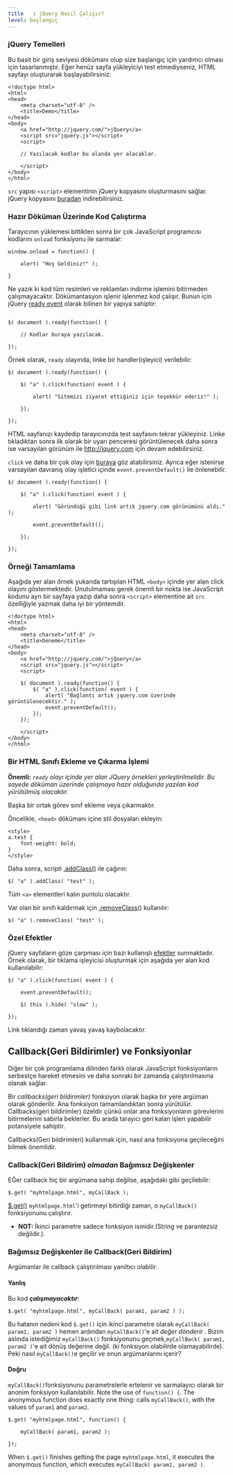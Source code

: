 ```yaml
---
title   : jQuery Nasıl Çalışır?
level: başlangıç
---
```


### jQuery Temelleri
Bu basit bir giriş seviyesi dökümanı olup size başlangıç için yardımcı olması için tasarlanmıştır. Eğer henüz sayfa yükleyiciyi test etmediyseniz, HTML sayfayı oluşturarak başlayabilirsiniz:

```
<!doctype html>
<html>
<head>
	<meta charset="utf-8" />
	<title>Demo</title>
</head>
<body>
	<a href="http://jquery.com/">jQuery</a>
	<script src="jquery.js"></script>
	<script>

	// Yazılacak kodlar bu alanda yer alacaklar.

	</script>
</body>
</html>
```

`src` yapısı `<script>` elementinin jQuery kopyasını oluşturmasını sağlar. jQuery kopyasını [buradan](http://jquery.com/download/) indirebilirsiniz.

### Hazır Döküman Üzerinde Kod Çalıştırma

Tarayıcının yüklemesi bittikten sonra bir çok JavaScript programcısı kodlarını `onload` fonksiyonu ile sarmalar:

```
window.onload = function() {

	alert( "Hoş Geldiniz!" );

}
```

Ne yazık ki kod tüm resimleri ve reklamları indirme işlemini bitirmeden çalışmayacaktır. Dökümantasyon işlenir işlenmez kod çalışır. Bunun için jQuery [ready event](http://api.jquery.com/ready/) olarak bilinen bir yapıya sahiptir:

```

$( document ).ready(function() {

	// Kodlar buraya yazılacak.

});
```

Örnek olarak, `ready` olayında, linke bir handler(işleyici) verilebilir:

```
$( document ).ready(function() {

	$( "a" ).click(function( event ) {

		alert( "Sitemizi ziyaret ettiğiniz için teşekkür ederiz!" );

	});

});
```

HTML sayfanızı kaydedip tarayıcınızda test sayfasını tekrar yükleyiniz. Linke tıkladıktan sonra ilk olarak bir uyarı penceresi görüntülenecek daha sonra ise varsayılan görünüm ile http://jquery.com için devam edebilirsiniz.

`click` ve daha bir çok olay için [buraya](http://api.jquery.com/category/events/) göz atabilirsiniz. Ayrıca eğer istenirse varsayılan davranış olay işletici içinde `event.preventDefault()` ile önlenebilir.

```
$( document ).ready(function() {

	$( "a" ).click(function( event ) {

		alert( "Göründüğü gibi link artık jquery.com görünümünü aldı." );

		event.preventDefault();

	});

});
```

### Örneği Tamamlama

Aşağıda yer alan örnek yukarıda tartışılan HTML `<body>` içinde yer alan click olayını göstermektedir. Unutulmaması gerek önemli bir nokta ise JavaScript kodunu ayrı bir sayfaya yazıp daha sonra `<script>` elementine ait `src` özelliğiyle yazmak daha iyi bir yöntemdir.

```
<!doctype html>
<html>
<head>
	<meta charset="utf-8" />
	<title>Deneme</title>
</head>
<body>
	<a href="http://jquery.com/">jQuery</a>
	<script src="jquery.js"></script>
	<script>

	$( document ).ready(function() {
		$( "a" ).click(function( event ) {
			alert( "Bağlantı artık jquery.com üzerinde görüntülenecektir." );
			event.preventDefault();
		});
	});

	</script>
</body>
</html>
```

### Bir HTML Sınıfı Ekleme ve Çıkarma İşlemi

**Önemli:** *`ready` olayı içinde yer alan JQuery örnekleri yerleştirilmelidir. Bu sayede  döküman üzerinde çalışmaya hazır olduğunda yazılan kod yürütülmüş olacaktır.*

Başka bir ortak görev sınıf ekleme veya çıkarmaktır.

Öncelikle, `<head>` dökümanı içine stil dosyaları ekleyin:

```
<style>
a.test {
	font-weight: bold;
}
</style>
```

Daha sonra, scripti [.addClass()](http://api.jquery.com/addClass/) ile çağırın:

```
$( "a" ).addClass( "test" );
```

Tüm `<a>` elementleri kalın puntolu olacaktır.

Var olan bir sınıfı kaldırmak için [.removeClass()](http://api.jquery.com/removeClass/) kullanılır:

```
$( "a" ).removeClass( "test" );
```

### Özel Efektler

jQuery sayfaların göze çarpması için bazı kullanışlı [efektler](http://api.jquery.com/category/effects/) sunmaktadır. Örnek olarak, bir tıklama işleyicisi oluşturmak için aşağıda yer alan kod kullanılabilir:

```
$( "a" ).click(function( event ) {

	event.preventDefault();

	$( this ).hide( "slow" );

});
```

Link tıklandığı zaman yavaş yavaş kaybolacaktır.

## Callback(Geri Bildirimler) ve Fonksiyonlar

Diğer bir çok programlama dilinden farklı olarak JavaScript fonksiyonların serbestçe hareket etmesini ve daha sonraki bir zamanda çalıştırılmasına olanak sağlar.

Bir *callbacks(geri bildirimler)* fonksiyon olarak başka bir yere argüman olarak gönderilir. Ana fonksiyon tamamlandıktan sonra yürütülür. Callbacks(geri bildirimler) özeldir çünkü onlar ana fonksiyonların görevlerini bitirmelerini sabırla beklerler. Bu arada tarayıcı geri kalan işleri yapabilir potansiyele sahiptir.

Callbacks(Geri bildirimleri) kullanmak için, nasıl ana fonksiyona geçileceğini bilmek önemlidir.

### Callback(Geri Bildirim)  *olmadan* Bağımsız Değişkenler

EĞer callback hiç bir argümana sahip değilse, aşağıdaki gibi geçilebilir:

```
$.get( "myhtmlpage.html", myCallBack );
```

[$.get()](http://api.jquery.com/jQuery.get/) `myhtmlpage.html`'i getirmeyi bitirdiği zaman, o `myCallBack()` fonksiyonunu çalıştırır.

* **NOT:** İkinci parametre sadece fonksiyon ismidir.(String ve parantezsiz değildir.).

### Bağımsız Değişkenler ile Callback(Geri Bildirim)

Argümanlar ile callback çalıştırılması yanıltıcı olabilir.

#### Yanlış
Bu kod ***çalışmayacaktır***:

```
$.get( "myhtmlpage.html", myCallBack( param1, param2 ) );
```

Bu hatanın nedeni kod `$.get()` için ikinci parametre olarak `myCallBack( param1, param2 )` hemen ardından `myCallBack()`'e ait *değer dönderir* . Bizim aslında istediğimiz `myCallBack()` fonksiyonunu geçmek,`myCallBack( param1, param2 )`'e ait dönüş değerine değil. (ki fonksiyon olabilirde olamayabilirde). Peki nasıl `myCallBack()`e geçilir *ve* onun argümanlarını içerir?

#### Doğru

`myCallBack()`fonksiyonunu parametrelerle ertelenir ve sarmalayıcı olarak bir anonim fonksiyon kullanılabilir. Note the use of `function() {`. The anonymous function does exactly one thing: calls `myCallBack()`, with the values of `param1` and `param2`.

```
$.get( "myhtmlpage.html", function() {

	myCallBack( param1, param2 );

});
```

When `$.get()` finishes getting the page `myhtmlpage.html`, it executes the anonymous function, which executes `myCallBack( param1, param2 )`.
